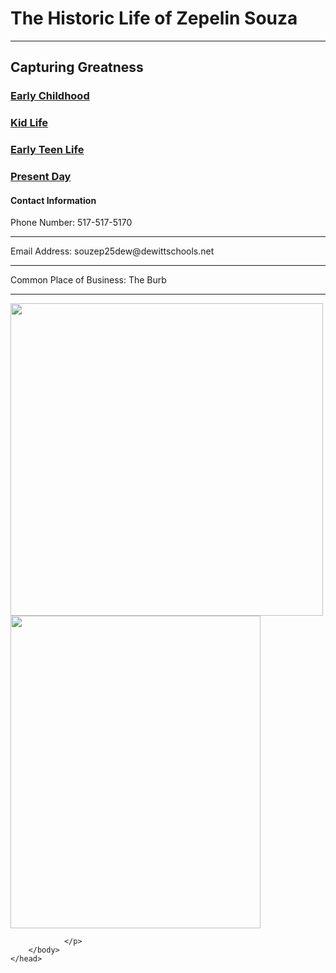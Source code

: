 <!--DOCTYPE html-->
<html> 
	<head>
		<title>The Historic Life of Zepelin Souza<br></title>
		<body>
		<h1> The Historic Life of Zepelin Souza </h1><hr>
		<h2> Capturing Greatness </h2>
		<h3> <a href="Early Childhood.html">Early Childhood</a> </h3>
		<h3> <a href="Kid Life.html">Kid Life</a> </h3>
		<h3> <a href="Early Teen Life.html">Early Teen Life</a> </h3>
		<h3> <a href="Present Day.html">Present Day</a> </h3>
		<h4> Contact Information </h4>
			<p> Phone Number: 517-517-5170 <hr>
				Email Address: souzep25dew@dewittschools.net<hr>
				Common	Place of Business: The Burb<hr>
		<img src="https://mail.google.com/mail/u/0?ui=2&ik=4297d6c024&attid=0.1&permmsgid=msg-a:r889302813807532573&th=194d11b9c4c8a342&view=att&disp=safe&realattid=194d11b921824db621d1&zw"
		width="500px" height="500px">
		<img src="https://mail.google.com/mail/u/0?ui=2&ik=4297d6c024&attid=0.1&permmsgid=msg-a:r-1818910219856383734&th=194d61f3166afc61&view=att&disp=safe&realattid=194d61f2bed7605cf2a1&zw"
		width="400px" height="500px">

				</p>
		</body>
	</head>
</html>
